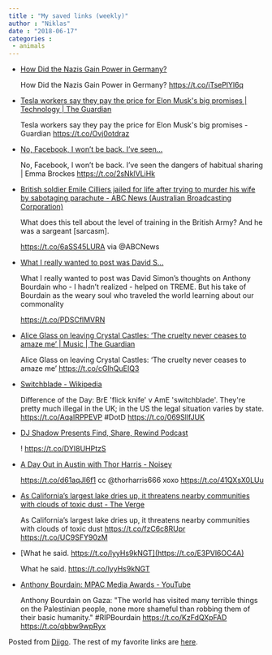 ```yaml
---
title : "My saved links (weekly)"
author : "Niklas"
date : "2018-06-17"
categories : 
 - animals
---
```


- [How Did the Nazis Gain Power in Germany?](https://www.nytimes.com/2018/06/14/books/review/benjamin-carter-hett-death-of-democracy.html)
    
    How Did the Nazis Gain Power in Germany? https://t.co/iTsePlYl6q
    
- [Tesla workers say they pay the price for Elon Musk's big promises | Technology | The Guardian](https://www.theguardian.com/technology/2018/jun/13/tesla-workers-pay-price-elon-musk-failed-promises)
    
    Tesla workers say they pay the price for Elon Musk's big promises - Guardian https://t.co/Ovj0otdraz
    
- [No, Facebook, I won’t be back. I’ve seen...](https://t.co/2sNklVLiHk)
    
    No, Facebook, I won’t be back. I’ve seen the dangers of habitual sharing | Emma Brockes https://t.co/2sNklVLiHk
    
- [British soldier Emile Cilliers jailed for life after trying to murder his wife by sabotaging parachute - ABC News (Australian Broadcasting Corporation)](http://www.abc.net.au/news/2018-06-16/uk-soldier-who-sabotaged-wifes-parachute-is-jailed-for-life/9877274)
    
    What does this tell about the level of training in the British Army? And he was a sargeant \[sarcasm\].
    
    https://t.co/6aSS45LURA via @ABCNews
    
- [What I really wanted to post was David S...](https://t.co/PDSCflMVRN)
    
    What I really wanted to post was David Simon’s thoughts on Anthony Bourdain who - I hadn’t realized - helped on TREME. But his take of Bourdain as the weary soul who traveled the world learning about our commonality
    
    https://t.co/PDSCflMVRN
    
- [Alice Glass on leaving Crystal Castles: ‘The cruelty never ceases to amaze me’ | Music | The Guardian](https://www.theguardian.com/music/2018/jun/15/alice-glass-on-leaving-crystal-castles-the-cruelty-never-ceases-to-amaze-me?CMP=twt_gu)
    
    Alice Glass on leaving Crystal Castles: ‘The cruelty never ceases to amaze me’ https://t.co/cGlhQuEIQ3
    
- [Switchblade - Wikipedia](https://en.wikipedia.org/wiki/Switchblade)
    
    Difference of the Day: BrE 'flick knife' v AmE 'switchblade'. They're pretty much illegal in the UK; in the US the legal situation varies by state. https://t.co/AqaIRPPEVP #DotD https://t.co/069SllfJUK
    
    
- [DJ Shadow Presents Find, Share, Rewind Podcast](http://smarturl.it/fsr060518)
    
    ! https://t.co/DYI8UHPtzS
    
- [A Day Out in Austin with Thor Harris - Noisey](https://noisey.vice.com/en_us/article/evkmnn/a-day-out-in-austin-with-thor-harris)
    
    https://t.co/d61aqJI6f1 cc @thorharris666 xoxo https://t.co/41QXsX0LUu
    
- [As California’s largest lake dries up, it threatens nearby communities with clouds of toxic dust - The Verge](https://www.theverge.com/2018/6/6/17433294/salton-sea-crisis-drying-up-asthma-toxic-dust-pictures?utm_campaign=theverge&utm_content=chorus&utm_medium=social&utm_source=twitter)
    
    As California’s largest lake dries up, it threatens nearby communities with clouds of toxic dust https://t.co/fzC6c8RUpr https://t.co/UC9SFY90zM
    
- [What he said. https://t.co/lyyHs9kNGT](https://t.co/E3PVl6OC4A)
    
    What he said. https://t.co/lyyHs9kNGT
    
- [Anthony Bourdain: MPAC Media Awards - YouTube](https://www.youtube.com/watch?v=53pRNV8wAws)
    
    Anthony Bourdain on Gaza: "The world has visited many terrible things on the Palestinian people, none more shameful than robbing them of their basic humanity." #RIPBourdain https://t.co/KzFdQXpFAD https://t.co/qbbw9wpRyx
    
    

Posted from [Diigo](https://www.diigo.com). The rest of my favorite links are [here](https://www.diigo.com/user/npivic).
